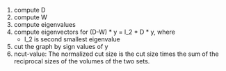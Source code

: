 1. compute D
2. compute W
3. compute eigenvalues
4. compute eigenvectors for (D-W) * y = l_2 * D * y, where
   * l_2 is second smallest eigenvalue
5. cut the graph by sign values of y
6. ncut-value: The normalized cut size is the cut size times the sum of the reciprocal sizes of the volumes of the two sets.
